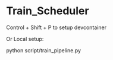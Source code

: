 # Train_Scheduler

Control + Shift + P to setup devcontainer

Or Local setup:

python script/train_pipeline.py
